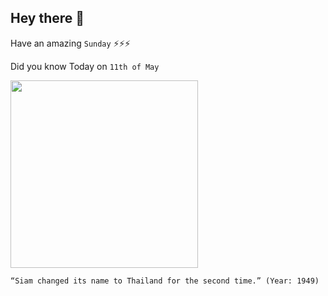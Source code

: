 ## Hey there 👋
Have an amazing `Sunday` ⚡⚡⚡

Did you know Today on `11th of May`
 
 [<img src="https://www.historytoday.com/sites/default/files/styles/large/public/thai.jpg?itok=AB0sPlXf" width="300" />](http://www.thai-or.com/thailand-overview) 
 ```
“Siam changed its name to Thailand for the second time.” (Year: 1949)
```
